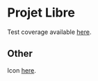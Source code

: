 # Projet Libre

Test coverage available [here](https://mrcraftcod.gitlab.io/di5---projet-libre).

## Other

Icon [here](https://www.shareicon.net/championship-award-champion-trophy-signs-winner-768898).